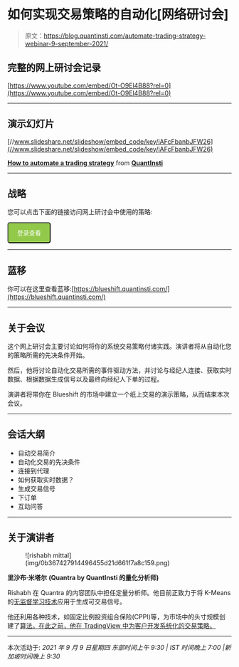 # 如何实现交易策略的自动化[网络研讨会]

> 原文：<https://blog.quantinsti.com/automate-trading-strategy-webinar-9-september-2021/>

## 完整的网上研讨会记录

[https://www.youtube.com/embed/Ot-O9El4B88?rel=0](https://www.youtube.com/embed/Ot-O9El4B88?rel=0)

* * *

## 演示幻灯片

[//www.slideshare.net/slideshow/embed_code/key/iAFcFbanbJFW26](//www.slideshare.net/slideshow/embed_code/key/iAFcFbanbJFW26)

**[How to automate a trading strategy](//www.slideshare.net/QuantInsti/how-to-automate-a-trading-strategy "How to automate a trading strategy")** from **[QuantInsti](https://www.slideshare.net/QuantInsti)**

* * *

## 战略

您可以点击下面的链接访问网上研讨会中使用的策略:

<button onclick="createStrategy('https://github.com/QuantInsti/webinars/blob/master/How%20to%20Automate%20A%20Trading%20Strategy/SMA_Webinar.py', 'https://github.com/QuantInsti/webinars/blob/master/How%20to%20Automate%20A%20Trading%20Strategy/SMA_Webinar.py', 'code', 'create-strategy', 0)" style="background-color: #92c94a; padding: 12px 20px; border-radius: 5px; color: #fff;">登录查看</button>

* * *

## 蓝移

你可以在这里查看蓝移:[https://blueshift.quantinsti.com/](https://blueshift.quantinsti.com/)

* * *

## 关于会议

这个网上研讨会主要讨论如何将你的系统交易策略付诸实践。演讲者将从自动化您的策略所需的先决条件开始。

然后，他将讨论自动化交易所需的事件驱动方法，并讨论与经纪人连接、获取实时数据、根据数据生成信号以及最终向经纪人下单的过程。

演讲者将带你在 Blueshift 的市场中建立一个纸上交易的演示策略，从而结束本次会议。

* * *

## 会话大纲

*   自动交易简介
*   自动化交易的先决条件
*   连接到代理
*   如何获取实时数据？
*   生成交易信号
*   下订单
*   互动问答

* * *

## 关于演讲者

<figure class="kg-card kg-image-card kg-width-full">![rishabh mittal](img/0b367427914496455d21d661f7a8c159.png)</figure>

**里沙布·米塔尔**
**(Quantra by QuantInsti 的量化分析师)**

Rishabh 在 Quantra 的内容团队中担任定量分析师。他目前正致力于将 K-Means 的[无监督学习技术](https://quantra.quantinsti.com/course/unsupervised-learning-trading)应用于生成可交易信号。

他还利用各种技术，如固定比例投资组合保险(CPPI)等，为市场中的头寸规模创建了[算法。在此之前，他在 TradingView 中为客户开发系统化的交易策略。](https://quantra.quantinsti.com/course/position-sizing-trading)

* * *

本次活动于:
*2021 年 9 月 9 日星期四
东部时间上午 9:30 | IST 时间晚上 7:00 |新加坡时间晚上 9:30*